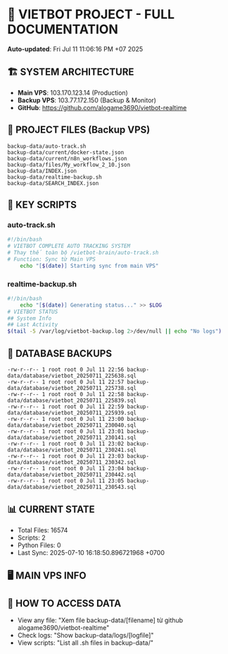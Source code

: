 # 🤖 VIETBOT PROJECT - FULL DOCUMENTATION
**Auto-updated**: Fri Jul 11 11:06:16 PM +07 2025

## 🏗️ SYSTEM ARCHITECTURE
- **Main VPS**: 103.170.123.14 (Production)
- **Backup VPS**: 103.77.172.150 (Backup & Monitor)
- **GitHub**: https://github.com/alogame3690/vietbot-realtime

## 📁 PROJECT FILES (Backup VPS)
```
backup-data/auto-track.sh
backup-data/current/docker-state.json
backup-data/current/n8n_workflows.json
backup-data/files/My_workflow_2_10.json
backup-data/INDEX.json
backup-data/realtime-backup.sh
backup-data/SEARCH_INDEX.json
```

## 🔧 KEY SCRIPTS
### auto-track.sh
```bash
#!/bin/bash
# VIETBOT COMPLETE AUTO TRACKING SYSTEM
# Thay thế toàn bộ /vietbot-brain/auto-track.sh
# Function: Sync từ Main VPS
    echo "[$(date)] Starting sync from main VPS"
```
### realtime-backup.sh
```bash
#!/bin/bash
    echo "[$(date)] Generating status..." >> $LOG
# VIETBOT STATUS
## System Info
## Last Activity
$(tail -5 /var/log/vietbot-backup.log 2>/dev/null || echo "No logs")
```

## 💾 DATABASE BACKUPS
```
-rw-r--r-- 1 root root 0 Jul 11 22:56 backup-data/database/vietbot_20250711_225638.sql
-rw-r--r-- 1 root root 0 Jul 11 22:57 backup-data/database/vietbot_20250711_225738.sql
-rw-r--r-- 1 root root 0 Jul 11 22:58 backup-data/database/vietbot_20250711_225839.sql
-rw-r--r-- 1 root root 0 Jul 11 22:59 backup-data/database/vietbot_20250711_225939.sql
-rw-r--r-- 1 root root 0 Jul 11 23:00 backup-data/database/vietbot_20250711_230040.sql
-rw-r--r-- 1 root root 0 Jul 11 23:01 backup-data/database/vietbot_20250711_230141.sql
-rw-r--r-- 1 root root 0 Jul 11 23:02 backup-data/database/vietbot_20250711_230241.sql
-rw-r--r-- 1 root root 0 Jul 11 23:03 backup-data/database/vietbot_20250711_230342.sql
-rw-r--r-- 1 root root 0 Jul 11 23:04 backup-data/database/vietbot_20250711_230442.sql
-rw-r--r-- 1 root root 0 Jul 11 23:05 backup-data/database/vietbot_20250711_230543.sql
```

## 📊 CURRENT STATE
- Total Files: 16574
- Scripts: 2
- Python Files: 0
- Last Sync: 2025-07-10 16:18:50.896721968 +0700

## 🖥️ MAIN VPS INFO


## 🚨 HOW TO ACCESS DATA
- View any file: "Xem file backup-data/[filename] từ github alogame3690/vietbot-realtime"
- Check logs: "Show backup-data/logs/[logfile]"
- View scripts: "List all .sh files in backup-data/"
